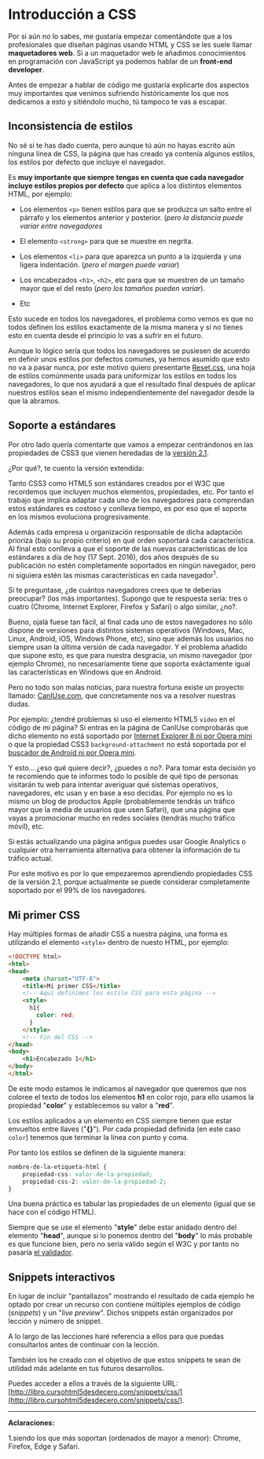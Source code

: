 # Introducción a CSS

Por si aún no lo sabes, me gustaría empezar comentándote que a los profesionales que diseñan páginas usando HTML y CSS se les suele llamar **maquetadores web**. Si a un maquetador web le añadimos conocimientos en programación con JavaScript ya podemos hablar de un **front-end developer**.

Antes de empezar a hablar de código me gustaría explicarte dos aspectos muy importantes que venimos sufriendo históricamente los que nos dedicamos a esto y sitiéndolo mucho, tú tampoco te vas a escapar.


## Inconsistencia de estilos
No sé si te has dado cuenta, pero aunque tú aún no hayas escrito aún ninguna línea de CSS, la página que has creado ya contenía algunos estilos, los estilos por defecto que incluye el navegador.

Es **muy importante que siempre tengas en cuenta que cada navegador incluye estilos propios por defecto** que aplica a los distintos elementos HTML, por ejemplo:

* Los elementos `<p>` tienen estilos para que se produzca un salto entre el párrafo y los elementos anterior y posterior. (*pero la distancia puede variar entre navegadores*

* El elemento `<strong>` para que se muestre en negrita.

* Los elementos `<li>` para que aparezca un punto a la izquierda y una ligera indentación. (*pero el margen puede variar*)

* Los encabezados `<h1>`, `<h2>`, etc para que se muestren de un tamaño mayor que el del resto (*pero los tamaños pueden variar*).
* Etc

Esto sucede en todos los navegadores, el problema como vemos es que no todos definen los estilos exactamente de la misma manera y si no tienes esto en cuenta desde el principio lo vas a sufrir en el futuro. 

Aunque lo lógico sería que todos los navegadores se pusiesen de acuerdo en definir unos estilos por defectos comunes, ya hemos asumido que esto no va a pasar nunca, por este motivo quiero presentarte [Reset.css](http://meyerweb.com/eric/tools/css/reset/), una hoja de estilos comúnmente usada para uniformizar los estilos en todos los navegadores, lo que nos ayudará a que el resultado final después de aplicar nuestros estilos sean el mismo independientemente del navegador desde la que la abramos.

## Soporte a estándares
Por otro lado quería comentarte que vamos a empezar centrándonos en las propiedades de CSS3 que vienen heredadas de la [versión 2.1](https://www.w3.org/TR/CSS21/). 

¿Por qué?, te cuento la versión extendida: 

Tanto CSS3 como HTML5 son estándares creados por el W3C que recordemos que incluyen muchos elementos, propiedades, etc. Por tanto el trabajo que implica adaptar cada uno de los navegadores para comprendan estos estándares es costoso y conlleva tiempo, es por eso que el soporte en los mismos evoluciona progresivamente. 

Además cada empresa u organización responsable de dicha adaptación prioriza (bajo su propio criterio) en qué orden soportará cada característica. Al final esto conlleva a que el soporte de las nuevas características de los estándares a día de hoy (17 Sept. 2016), dos años después de su publicación no estén completamente soportados en ningún navegador, pero ni siguiera estén las mismas características en cada navegador<sup>1</sup>.

Si te preguntase, ¿de cuántos navegadores crees que te deberías preocupar? (los más importantes). Supongo que te respuesta sería: tres o cuatro (Chrome, Internet Explorer, Firefox y Safari) o algo similar, ¿no?.

Bueno, ojalá fuese tan fácil, al final cada uno de estos navegadores no sólo dispone de versiones para distintos sistemas operativos (Windows, Mac, Linux, Android, iOS, Windows Phone, etc), sino que además los usuarios no siempre usan la última versión de cada navegador. Y el problema añadido que supone esto, es que para nuestra desgracia, un mismo navegador (por ejemplo Chrome), no necesariamente tiene que soporta exáctamente igual las características en Windows que en Android.

Pero no todo son malas noticias, para nuestra fortuna existe un proyecto llamado: [CanIUse.com](http://caniuse.com/), que concretamente nos va a resolver nuestras dudas. 

Por ejemplo: ¿tendré problemas si uso el elemento HTML5 `video` en el código de mi página? Si entras en la página de CanIUse comprobarás que dicho elemento no está soportado por [Internet Explorer 8 ni por Opera mini](http://caniuse.com/#search=video) o que la propiedad CSS3 `background-attachment` no está soportada por el [buscador de Android ni por Opera mini](http://caniuse.com/#feat=background-attachment).

Y esto... ¿eso qué quiere decir?, ¿puedes o no?. Para tomar esta decisión yo te recomiendo que te informes todo lo posible de qué tipo de personas visitarán tu web para intentar averiguar qué sistemas operativos, navegadores, etc usan y en base a eso decidas. Por ejemplo no es lo mismo un blog de productos Apple (probablemente tendrás un tráfico mayor que la media de usuarios que usen Safari), que una página que vayas a promocionar mucho en redes sociales (tendrás mucho tráfico móvil), etc.

Si estás actualizando una página antigua puedes usar Google Analytics o cualquier otra herramienta alternativa para obtener la información de tu tráfico actual.

Por este motivo es por lo que empezaremos aprendiendo propiedades CSS de la versión 2.1, porque actualmente se puede considerar completamente soportado por el 99% de los navegadores.

## Mi primer CSS

Hay múltiples formas de añadir CSS a nuestra página, una forma es utilizando el elemento `<style>` dentro de nuesto HTML, por ejemplo:

```html
<!DOCTYPE html>
<html>
<head>
    <meta charset="UTF-8">
    <title>Mi primer CSS</title>
    <!-- Aquí definimos los estilo CSS para esta página -->
    <style>
      h1{
        color: red;
      }
    </style>
    <!-- Fin del CSS -->
</head>
<body>
    <h1>Encabezado 1</h1>
</body>
</html>
```

De este modo estamos le indicamos al navegador que queremos que nos coloree el texto de todos los elementos **h1** en color rojo, para ello usamos la propiedad "**color**" y establecemos su valor a "**red**".

Los estilos aplicados a un elemento en CSS siempre tienen que estar envueltos entre llaves \("**{}**"\). Por cada propiedad definida \(en este caso `color`\) tenemos que terminar la línea con punto y coma.

Por tanto los estilos se definen de la siguiente manera:
```css
nombre-de-la-etiqueta-html {
    propiedad-css: valor-de-la-propiedad;
    propiedad-css-2: valor-de-la-propiedad-2;
}
```

Una buena práctica es tabular las propiedades de un elemento (igual que se hace con el código HTML).

Siempre que se use el elemento "**style**" debe estar anidado dentro del elemento "**head**", aunque si lo ponemos dentro del "**body**" lo más probable es que funcione bien, pero no sería válido según el W3C y por tanto no pasaría [el validador](https://validator.w3.org/nu/#textarea).

## Snippets interactivos

En lugar de incluir "pantallazos" mostrando el resultado de cada ejemplo he optado por crear un recurso con contiene múltiples ejemplos de código (*snippets*) y un "*live preview*". Dichos snippets están organizados por lección y número de snippet. 

A lo largo de las lecciones haré referencia a ellos para que puedas consultarlos antes de continuar con la lección.

También los he creado con el objetivo de que estos snippets te sean de utilidad más adelante en tus futuros desarrollos.

Puedes acceder a ellos a través de la siguiente URL: [http://libro.cursohtml5desdecero.com/snippets/css/](http://libro.cursohtml5desdecero.com/snippets/css/).

<hr>



**Aclaraciones:**<br>



1.siendo los que más soportan (ordenados de mayor a menor): Chrome, Firefox, Edge y Safari.
